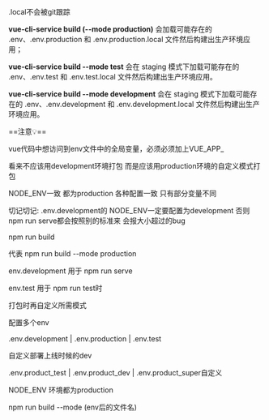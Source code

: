 .local不会被git跟踪



**vue-cli-service build (--mode production)** 会加载可能存在的 .env、.env.production 和 .env.production.local 文件然后构建出生产环境应用；

**vue-cli-service build --mode test** 会在 staging 模式下加载可能存在的 .env、.env.test 和 .env.test.local 文件然后构建出生产环境应用。

**vue-cli-service build --mode development** 会在 staging 模式下加载可能存在的 .env、.env.development 和 .env.development.local 文件然后构建出生产环境应用。



==注意💡==

vue代码中想访问到env文件中的全局变量，必须必须加上VUE_APP_



看来不应该用development环境打包 而是应该用production环境的自定义模式打包

NODE_ENV一致 都为production 各种配置一致 只有部分变量不同



切记切记: .env.development的 NODE_ENV一定要配置为development 否则npm run serve都会按照别的标准来 会报大小超过的bug



npm run build

代表 npm run build --mode production



env.development 用于 npm run serve

env.test 用于 npm run test时



打包时再自定义所需模式





配置多个env

.env.development | .env.production | .env.test

自定义部署上线时候的dev

.env.product_test | .env.product_dev | .env.product_super自定义

NODE_ENV 环境都为production



npm run build --mode (env后的文件名)